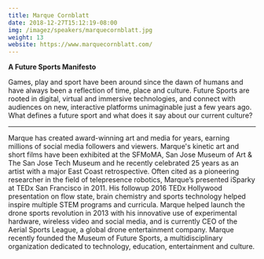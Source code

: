 ```yaml
---
title: Marque Cornblatt
date: 2018-12-27T15:12:19-08:00
img: /imagez/speakers/marquecornblatt.jpg
weight: 13
website: https://www.marquecornblatt.com/
---
```


**A Future Sports Manifesto**

Games, play and sport have been around since the dawn of humans and have always been a reflection of time, place and culture. Future Sports are rooted in digital, virtual and immersive technologies, and connect with audiences on new, interactive platforms unimaginable just a few years ago.  What defines a future sport and what does it say about our current culture?

<hr>

Marque has created award-winning art and media for years, earning millions of social media followers and viewers. Marque's kinetic art and short films have been exhibited at the SFMoMA, San Jose Museum of Art & The San Jose Tech Museum and he recently celebrated 25 years as an artist with a major East Coast retrospective.  Often cited as a pioneering researcher in the field of telepresence robotics, Marque’s presented iSparky at TEDx San Francisco in 2011. His followup 2016 TEDx Hollywood presentation on flow state, brain chemistry and sports technology helped inspire multiple STEM programs and curricula. Marque helped launch the drone sports revolution in 2013 with his innovative use of experimental hardware, wireless video and social media, and is currently CEO of the Aerial Sports League, a global drone entertainment company.  Marque recently founded the Museum of Future Sports, a multidisciplinary organization dedicated to technology, education, entertainment and culture.
